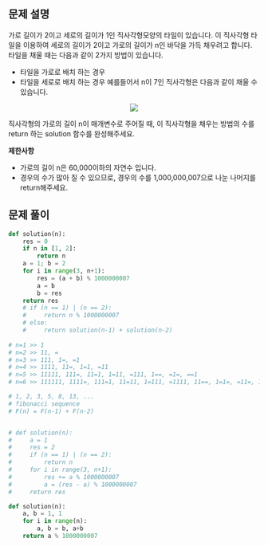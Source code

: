 ## 문제 설명
가로 길이가 2이고 세로의 길이가 1인 직사각형모양의 타일이 있습니다. 이 직사각형 타일을 이용하여 세로의 길이가 2이고 가로의 길이가 n인 바닥을 가득 채우려고 합니다. 타일을 채울 때는 다음과 같이 2가지 방법이 있습니다.

- 타일을 가로로 배치 하는 경우
- 타일을 세로로 배치 하는 경우
예를들어서 n이 7인 직사각형은 다음과 같이 채울 수 있습니다.

<p align="center">
  <img src=https://i.imgur.com/29ANX0f.png>
</p>


직사각형의 가로의 길이 n이 매개변수로 주어질 때, 이 직사각형을 채우는 방법의 수를 return 하는 solution 함수를 완성해주세요.

**제한사항**
- 가로의 길이 n은 60,000이하의 자연수 입니다.
- 경우의 수가 많아 질 수 있으므로, 경우의 수를 1,000,000,007으로 나눈 나머지를 return해주세요.

## 문제 풀이
```python
def solution(n):
    res = 0
    if n in [1, 2]:
        return n
    a = 1; b = 2
    for i in range(3, n+1):
        res = (a + b) % 1000000007
        a = b
        b = res
    return res
    # if (n == 1) | (n == 2):
    #     return n % 1000000007
    # else:
    #     return solution(n-1) + solution(n-2)
    
# n=1 >> 1
# n=2 >> 11, =
# n=3 >> 111, 1=, =1
# n=4 >> 1111, 11=, 1=1, =11
# n=5 >> 11111, 111=, 11=1, 1=11, =111, 1==, =1=, ==1
# n=6 >> 111111, 1111=, 111=1, 11=11, 1=111, =1111, 11==, 1=1=, =11=, 1==1, =1=1, ==11, ===

# 1, 2, 3, 5, 8, 13, ...
# fibonacci sequence
# F(n) = F(n-1) + F(n-2)


# def solution(n):
#     a = 1
#     res = 2
#     if (n == 1) | (n == 2):
#         return n
#     for i in range(3, n+1):
#         res += a % 1000000007
#         a = (res - a) % 1000000007
#     return res

def solution(n):
    a, b = 1, 1
    for i in range(n):
        a, b = b, a+b
    return a % 1000000007
```
